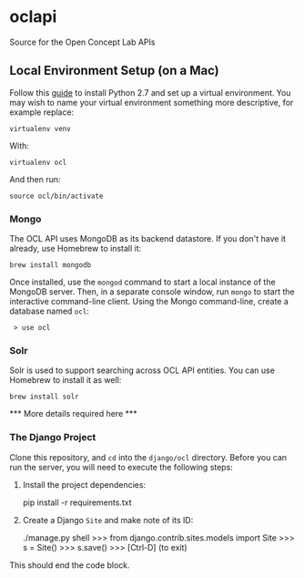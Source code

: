oclapi
======

Source for the Open Concept Lab APIs

## Local Environment Setup (on a Mac)

Follow this [guide](http://docs.python-guide.org/en/latest/starting/install/osx/) to install Python 2.7
and set up a virtual environment.  You may wish to name your virtual environment something more descriptive,
for example replace:

    virtualenv venv

With:

    virtualenv ocl

And then run:

    source ocl/bin/activate

### Mongo

The OCL API uses MongoDB as its backend datastore.  If you don't have it already, use Homebrew to install it:

    brew install mongodb

Once installed, use the `mongod` command to start a local instance of the MongoDB server.
Then, in a separate console window, run `mongo` to start the interactive command-line client.
Using the Mongo command-line, create a database named `ocl`:

     > use ocl

### Solr

Solr is used to support searching across OCL API entities.  You can use Homebrew to install it as well:

    brew install solr

*** More details required here ***

### The Django Project

Clone this repository, and `cd` into the `django/ocl` directory.
Before you can run the server, you will need to execute the following steps:

1. Install the project dependencies:

    pip install -r requirements.txt

2. Create a Django `Site` and make note of its ID:

    ./manage.py shell
    \>\>\> from django.contrib.sites.models import Site
    \>\>\> s = Site()
    \>\>\> s.save()
    \>\>\> \[Ctrl-D\] (to exit)

This should end the code block.
    
